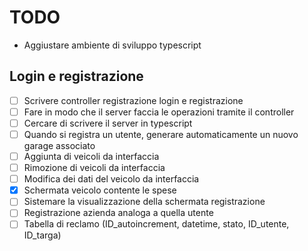 # TODO

- Aggiustare ambiente di sviluppo typescript

## Login e registrazione

- [ ] Scrivere controller registrazione login e registrazione
- [ ] Fare in modo che il server faccia le operazioni tramite il controller
- [ ] Cercare di scrivere il server in typescript
- [ ] Quando si registra un utente, generare automaticamente un nuovo garage associato
- [ ] Aggiunta di veicoli da interfaccia
- [ ] Rimozione di veicoli da interfaccia
- [ ] Modifica dei dati del veicolo da interfaccia
- [x] Schermata veicolo contente le spese
- [ ] Sistemare la visualizzazione della schermata registrazione
- [ ] Registrazione azienda analoga a quella utente
- [ ] Tabella di reclamo (ID_autoincrement, datetime, stato, ID_utente, ID_targa)
